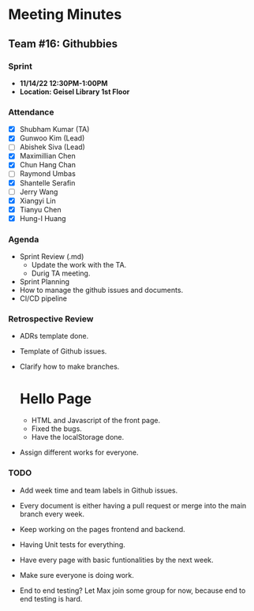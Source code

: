 # Meeting Minutes
## Team #16: Githubbies
### Sprint
- **11/14/22 12:30PM-1:00PM**
- **Location: Geisel Library 1st Floor**

### Attendance
- [x] Shubham Kumar (TA)
- [x] Gunwoo Kim (Lead)
- [ ] Abishek Siva (Lead)
- [x] Maximillian Chen
- [x] Chun Hang Chan
- [ ] Raymond Umbas
- [x] Shantelle Serafin
- [ ] Jerry Wang
- [x] Xiangyi Lin
- [x] Tianyu Chen
- [x] Hung-I Huang

### Agenda 
- Sprint Review (.md)
  - Update the work with the TA.
  - Durig TA meeting.
- Sprint Planning
- How to manage the github issues and documents.
- CI/CD pipeline 

### Retrospective Review

- ADRs template done.
- Template of Github issues.
- Clarify how to make branches.

  # Hello Page
    - HTML and Javascript of the front page.
    - Fixed the bugs.
    - Have the localStorage done.

- Assign different works for everyone.
    
### TODO
- Add week time and team labels in Github issues.
- Every document is either having a pull request or merge into the main branch every week.
- Keep working on the pages frontend and backend.
- Having Unit tests for everything.
- Have every page with basic funtionalities by the next week.
- Make sure everyone is doing work.

- End to end testing? Let Max join some group for now, because end to end testing is hard.





